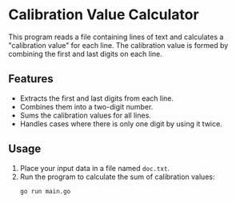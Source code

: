 # Calibration Value Calculator

This program reads a file containing lines of text and calculates a "calibration value" for each line. The calibration value is formed by combining the first and last digits on each line.

## Features

- Extracts the first and last digits from each line.
- Combines them into a two-digit number.
- Sums the calibration values for all lines.
- Handles cases where there is only one digit by using it twice.

## Usage

1. Place your input data in a file named `doc.txt`.
2. Run the program to calculate the sum of calibration values:
   ```bash
   go run main.go
